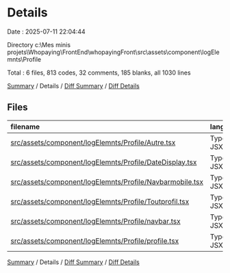 # Details

Date : 2025-07-11 22:04:44

Directory c:\\Mes minis projets\\Whopaying\\FrontEnd\\whopayingFront\\src\\assets\\component\\logElemnts\\Profile

Total : 6 files,  813 codes, 32 comments, 185 blanks, all 1030 lines

[Summary](results.md) / Details / [Diff Summary](diff.md) / [Diff Details](diff-details.md)

## Files
| filename | language | code | comment | blank | total |
| :--- | :--- | ---: | ---: | ---: | ---: |
| [src/assets/component/logElemnts/Profile/Autre.tsx](/src/assets/component/logElemnts/Profile/Autre.tsx) | TypeScript JSX | 73 | 10 | 22 | 105 |
| [src/assets/component/logElemnts/Profile/DateDisplay.tsx](/src/assets/component/logElemnts/Profile/DateDisplay.tsx) | TypeScript JSX | 12 | 0 | 2 | 14 |
| [src/assets/component/logElemnts/Profile/Navbarmobile.tsx](/src/assets/component/logElemnts/Profile/Navbarmobile.tsx) | TypeScript JSX | 64 | 5 | 20 | 89 |
| [src/assets/component/logElemnts/Profile/Toutprofil.tsx](/src/assets/component/logElemnts/Profile/Toutprofil.tsx) | TypeScript JSX | 9 | 1 | 6 | 16 |
| [src/assets/component/logElemnts/Profile/navbar.tsx](/src/assets/component/logElemnts/Profile/navbar.tsx) | TypeScript JSX | 27 | 0 | 5 | 32 |
| [src/assets/component/logElemnts/Profile/profile.tsx](/src/assets/component/logElemnts/Profile/profile.tsx) | TypeScript JSX | 628 | 16 | 130 | 774 |

[Summary](results.md) / Details / [Diff Summary](diff.md) / [Diff Details](diff-details.md)